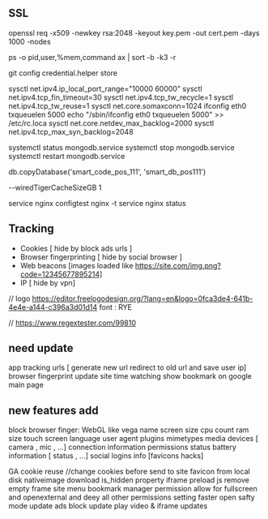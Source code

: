 ## SSL
openssl req -x509 -newkey rsa:2048 -keyout key.pem -out cert.pem -days 1000 -nodes

ps -o pid,user,%mem,command ax | sort -b -k3 -r

git config credential.helper store

sysctl net.ipv4.ip_local_port_range="10000 60000"
sysctl net.ipv4.tcp_fin_timeout=30
sysctl net.ipv4.tcp_tw_recycle=1
sysctl net.ipv4.tcp_tw_reuse=1
sysctl net.core.somaxconn=1024
ifconfig eth0 txqueuelen 5000
echo "/sbin/ifconfig eth0 txqueuelen 5000" >> /etc/rc.loca
sysctl net.core.netdev_max_backlog=2000
sysctl net.ipv4.tcp_max_syn_backlog=2048



systemctl status mongodb.service
systemctl stop mongodb.service
systemctl restart mongodb.service

db.copyDatabase('smart_code_pos_111', 'smart_db_pos111')

--wiredTigerCacheSizeGB 1

service nginx configtest
nginx -t
service nginx status


## Tracking
  - Cookies [ hide by block ads  urls ]
  - Browser fingerprinting [ hide by social browser ]
  - Web beacons [images loaded like https://site.com/img.png?code=12345677895214]
  - IP [ hide by vpn]


// logo
https://editor.freelogodesign.org/?lang=en&logo=0fca3de4-641b-4e4e-a144-c396a3d01d14
font : RYE


// https://www.regextester.com/99810

  ## need update
  app tracking urls [ generate new url redirect to old url and save user ip]
  browser fingerprint update
  site time watching
  show bookmark on google main page
  ## new features add
  
  block browser finger:
    WebGL like vega name
    screen size
    cpu count
    ram size
    touch screen
    language
    user agent
    plugins
    mimetypes
    media devices [ camera , mic , ...]
    connection information
    permissions status
    battery information [ status , ...]
    social logins info [favicons hacks]
    

  GA cookie reuse //change cookies before send to site
  favicon from local disk nativeimage
  download is_hidden property
  iframe preload js
  remove empty frame
  site menu
  bookmark manager
  permission allow for fullscreen and openexternal and deey all other permissions
  setting faster open
  safty mode update
  ads block update
  play video & iframe updates
  